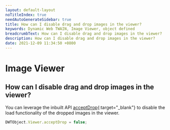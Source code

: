 ```yaml
---
layout: default-layout
noTitleIndex: true
needAutoGenerateSidebar: true
title: How can I disable drag and drop images in the viewer?
keywords: Dynamic Web TWAIN, Image Viewer, object defined
breadcrumbText: How can I disable drag and drop images in the viewer?
description: How can I disable drag and drop images in the viewer?
date: 2021-12-09 11:34:50 +0800
---
```


# Image Viewer

## How can I disable drag and drop images in the viewer?

You can leverage the inbuilt API [acceptDrop](/_articles/info/api/WebTwain_Viewer.md#acceptdrop){:target="_blank"} to disable the load functionality of the dropped images in the viewer.

```javascript
DWTObject.Viewer.acceptDrop = false;
```
